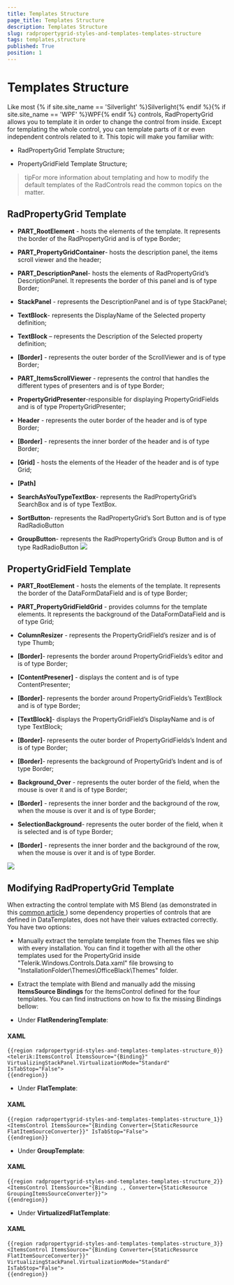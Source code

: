 ```yaml
---
title: Templates Structure
page_title: Templates Structure
description: Templates Structure
slug: radpropertygrid-styles-and-templates-templates-structure
tags: templates,structure
published: True
position: 1
---
```


# Templates Structure



Like most {% if site.site_name == 'Silverlight' %}Silverlight{% endif %}{% if site.site_name == 'WPF' %}WPF{% endif %} controls, RadPropertyGrid allows you to template it in order to change the control from inside. Except for templating the whole control, you can template parts of it or even independent controls related to it. This topic will make you familiar with: 

* RadPropertyGrid Template Structure;

* PropertyGridField Template Structure;

>tipFor more information about templating and how to modify the default templates of the RadControls read the common topics on the matter.

## RadPropertyGrid Template


* __PART_RootElement__ - hosts the elements of the template. It represents the border of the RadPropertyGrid and is of type Border;

* __PART_PropertyGridContainer__- hosts the description panel, the items scroll viewer and the header;

* __PART_DescriptionPanel__- hosts the elements of RadPropertyGrid’s DescriptionPanel. It represents the border of this panel and is of type Border;

* __StackPanel__ - represents the DescriptionPanel and is of type StackPanel;

* __TextBlock__- represents the DisplayName of the Selected property definition;

* __TextBlock__ – represents the Description of the Selected property definition;

* __[Border]__ - represents the outer border of the ScrollViewer and is of type Border;

* __PART_ItemsScrollViewer__ - represents the control that handles the different types of presenters and is of type Border;

* __PropertyGridPresenter__-responsible for displaying PropertyGridFields and is of type PropertyGridPresenter;

* __Header__ - represents the outer border of the header and is of type Border;

* __[Border]__ - represents the inner border of the header and is of type Border;

* __[Grid]__ - hosts the elements of the Header of the header and is of type Grid;

* __[Path]__

* __SearchAsYouTypeTextBox__- represents the RadPropertyGrid’s SearchBox and is of type TextBox.

* __SortButton__- represents the RadPropertyGrid’s Sort Button and is of type RadRadioButton

* __GroupButton__- represents the RadPropertyGrid’s Group Button and is of type RadRadioButton
![](images/RadPropertyGrid_RadProperyGridTemplate.png)

## PropertyGridField Template



* __PART_RootElement__ - hosts the elements of the template. It represents the border of the DataFormDataField and is of type Border;

* __PART_PropertyGridFieldGrid__ - provides columns for the template elements. It represents the background of the DataFormDataField and is of type Grid;

* __ColumnResizer__ - represents the PropertyGridField’s resizer and is of type Thumb;

* __[Border]__- represents the border around PropertyGridFields’s editor and is of type Border;

* __[ContentPresener]__ - displays the content and is of type ContentPresenter;

* __[Border]__- represents the border around PropertyGridFields’s TextBlock and is of type Border;

* __[TextBlock]__- displays the PropertyGridField’s DisplayName and is of type TextBlock;

* __[Border]__- represents the outer border of PropertyGridFields’s Indent and is of type Border;

* __[Border]__- represents the background of PropertyGrid’s Indent and is of type Border;

* __Background_Over__ - represents the outer border of the field, when the mouse is over it and is of type Border;

* __[Border]__ - represents the inner border and the background of the row, when the mouse is over it and is of type Border;

* __SelectionBackground__- represents the outer border of the field, when it is selected and is of type Border;

* __[Border]__ - represents the inner border and the background of the row, when the mouse is over it and is of type Border.


 ![](images/RadPropertyGrid_PropertyGridFieldTemplate.png)



## Modifying RadPropertyGrid Template

When extracting the control template with MS Blend (as demonstrated in this  [ common article ](DEFFEE22-110A-407B-94C3-61A49AC7F8B2)) some dependency properties of controls that are defined in DataTemplates, does not have their values extracted correctly. You have two options:
        

* Manually extract the template template from the Themes files we ship with every installation. You can find it together with all the other templates used for the PropertyGrid inside "Telerik.Windows.Controls.Data.xaml" file browsing to "InstallationFolder\Themes\OfficeBlack\Themes" folder.
            

*  Extract the template with Blend and manually add the missing __ItemsSource Bindings__ for the ItemsControl defined for the four templates.
                You can find instructions on how to fix the missing Bindings bellow:
              

*  Under __FlatRenderingTemplate__:
                   

#### __XAML__

	{{region radpropertygrid-styles-and-templates-templates-structure_0}}
	<telerik:ItemsControl ItemsSource="{Binding}" VirtualizingStackPanel.VirtualizationMode="Standard" IsTabStop="False">
	{{endregion}}

*   Under __FlatTemplate__:
                  

#### __XAML__

	{{region radpropertygrid-styles-and-templates-templates-structure_1}}
	<ItemsControl ItemsSource="{Binding Converter={StaticResource FlatItemSourceConverter}}" IsTabStop="False">
	{{endregion}}



*  Under __GroupTemplate__:
                    

#### __XAML__

	{{region radpropertygrid-styles-and-templates-templates-structure_2}}
	<ItemsControl ItemsSource="{Binding ., Converter={StaticResource GroupingItemsSourceConverter}}">
	{{endregion}}



*  Under __VirtualizedFlatTemplate__:
                  

#### __XAML__

	{{region radpropertygrid-styles-and-templates-templates-structure_3}}
	<ItemsControl ItemsSource="{Binding Converter={StaticResource FlatItemSourceConverter}}" VirtualizingStackPanel.VirtualizationMode="Standard" IsTabStop="False">
	{{endregion}}
